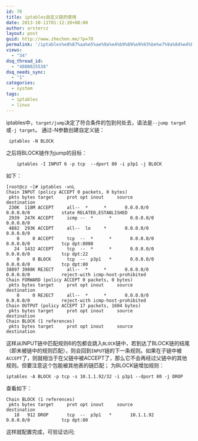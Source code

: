 ```yaml
---
id: 70
title: iptables自定义链的使用
date: 2013-10-11T01:12:20+08:00
author: arstercz
layout: post
guid: http://www.zhechen.me/?p=70
permalink: '/iptables%e8%87%aa%e5%ae%9a%e4%b9%89%e9%93%be%e7%9a%84%e4%bd%bf%e7%94%a8/'
views:
  - "34"
dsq_thread_id:
  - "4080025538"
dsq_needs_sync:
  - "1"
categories:
  - system
tags:
  - iptables
  - linux
---
```

iptables中，`target/jump`决定了符合条件的包到何处去，语法是`--jump targe`t或`-j target`。
通过-N参数创建自定义链：
```
 iptables -N BLOCK
```
之后将BLOCK链作为jump的目标：
```
    iptables -I INPUT 6 -p tcp  --dport 80 -i p3p1 -j BLOCK
```

如下：
```
[root@cz ~]# iptables -vnL 
Chain INPUT (policy ACCEPT 0 packets, 0 bytes) 
 pkts bytes target     prot opt inout     source               destination          
 230K  118M ACCEPT     all--  *      *       0.0.0.0/0            0.0.0.0/0            state RELATED,ESTABLISHED
 2939  247K ACCEPT     icmp --  *      *       0.0.0.0/0            0.0.0.0/0           
 4882  293K ACCEPT     all--  lo     *       0.0.0.0/0            0.0.0.0/0           
    0     0 ACCEPT     tcp  --  *      *       0.0.0.0/0            0.0.0.0/0            tcp dpt:8080
   24  1432 ACCEPT     tcp  --  *      *       0.0.0.0/0            0.0.0.0/0            tcp dpt:22
    0     0 BLOCK      tcp  --  p3p1   *       0.0.0.0/0            0.0.0.0/0            tcp dpt:80
38897 3908K REJECT     all--  *      *       0.0.0.0/0            0.0.0.0/0            reject-with icmp-host-prohibited
Chain FORWARD (policy ACCEPT 0 packets, 0 bytes) 
 pkts bytes target     prot opt inout     source               destination          
    0     0 REJECT     all--  *      *       0.0.0.0/0            0.0.0.0/0            reject-with icmp-host-prohibited
Chain OUTPUT (policy ACCEPT 17 packets, 1604 bytes) 
 pkts bytes target     prot opt inout     source               destination          
Chain BLOCK (1 references) 
 pkts bytes target     prot opt inout     source               destination
```
这样从INPUT链中匹配规则6的包都会跳入`BLOCK`链中，若到达了BLOCK链的结尾（即未被链中的规则匹配），则会回到`INPUT`链的下一条规则。如果在子链中被`ACCEPT`了，则就相当于在父链中被ACCEPT了，那么它不会再经过父链中的其他规则。但要注意这个包能被其他表的链匹配；
为BLOCK链增加规则：
```
iptables -A BLOCK -p tcp -s 10.1.1.92/32 -i p3p1 --dport 80 -j DROP
```
查看如下：
```
Chain BLOCK (1 references) 
 pkts bytes target     prot opt inout     source               destination          
   18   912 DROP       tcp  --  p3p1   *       10.1.1.92            0.0.0.0/0            tcp dpt:80
```
这样就配置完成，可验证访问;